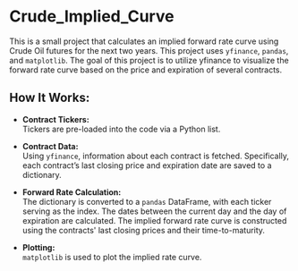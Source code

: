 # Crude_Implied_Curve

This is a small project that calculates an implied forward rate curve using Crude Oil futures for the next two years. This project uses `yfinance`, `pandas`, and `matplotlib`. The goal of this project is to utilize yfinance to visualize the forward rate curve based on the price and expiration of several contracts. 

## How It Works:

- **Contract Tickers:**  
  Tickers are pre-loaded into the code via a Python list.

- **Contract Data:**  
  Using `yfinance`, information about each contract is fetched. Specifically, each contract’s last closing price and expiration date are saved to a dictionary.

- **Forward Rate Calculation:**  
  The dictionary is converted to a `pandas` DataFrame, with each ticker serving as the index. The dates between the current day and the day of expiration are calculated. The implied forward rate curve is constructed using the contracts' last closing prices and their time-to-maturity.

- **Plotting:**  
  `matplotlib` is used to plot the implied rate curve.
